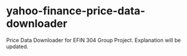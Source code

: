 # yahoo-finance-price-data-downloader
Price Data Downloader for EFIN 304 Group Project. Explanation will be updated.
